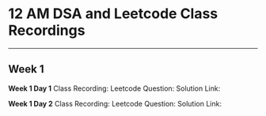 # 12 AM DSA and Leetcode Class Recordings

---

## Week 1

**Week 1 Day 1**
Class Recording:
Leetcode Question:
Solution Link:

**Week 1 Day 2**
Class Recording:
Leetcode Question:
Solution Link:

